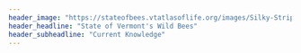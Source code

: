 ```yaml
---
header_image: "https://stateofbees.vtatlasoflife.org/images/Silky-Striped-Sweat-Bee-Agapostemon-sericeus20170624K.P.-McFarland.jpg"
header_headline: "State of Vermont's Wild Bees"
header_subheadline: "Current Knowledge"
---
```

